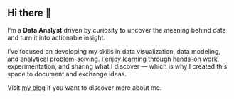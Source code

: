 ## Hi there 👋

I’m a **Data Analyst** driven by curiosity to uncover the meaning behind data and turn it into actionable insight.

I’ve focused on developing my skills in data visualization, data modeling, and analytical problem-solving. I enjoy learning through hands-on work, experimentation, and sharing what I discover — which is why I created this space to document and exchange ideas.

Visit [my blog](tnhungct.github.io) if you want to discover more about me.

<!--
**tnhungct/tnhungct** is a ✨ _special_ ✨ repository because its `README.md` (this file) appears on your GitHub profile.

Here are some ideas to get you started:

- 🔭 I’m currently working on ...
- 🌱 I’m currently learning ...
- 👯 I’m looking to collaborate on ...
- 🤔 I’m looking for help with ...
- 💬 Ask me about ...
- 📫 How to reach me: ...
- 😄 Pronouns: ...
- ⚡ Fun fact: ...
-->
